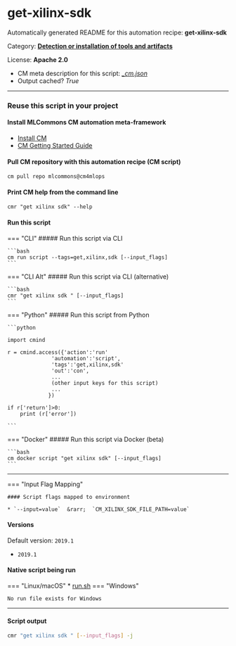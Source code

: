 # get-xilinx-sdk
Automatically generated README for this automation recipe: **get-xilinx-sdk**

Category: **[Detection or installation of tools and artifacts](..)**

License: **Apache 2.0**


* CM meta description for this script: *[_cm.json](https://github.com/mlcommons/cm4mlops/tree/main/script/get-xilinx-sdk/_cm.json)*
* Output cached? *True*

---
### Reuse this script in your project

#### Install MLCommons CM automation meta-framework

* [Install CM](https://docs.mlcommons.org/ck/install)
* [CM Getting Started Guide](https://docs.mlcommons.org/ck/getting-started/)

#### Pull CM repository with this automation recipe (CM script)

```cm pull repo mlcommons@cm4mlops```

#### Print CM help from the command line

````cmr "get xilinx sdk" --help````

#### Run this script

=== "CLI"
    ##### Run this script via CLI

    ```bash
    cm run script --tags=get,xilinx,sdk [--input_flags]
    ```
=== "CLI Alt"
    ##### Run this script via CLI (alternative)


    ```bash
    cmr "get xilinx sdk " [--input_flags]
    ```

=== "Python"
    ##### Run this script from Python


    ```python

    import cmind

    r = cmind.access({'action':'run'
                  'automation':'script',
                  'tags':'get,xilinx,sdk'
                  'out':'con',
                  ...
                  (other input keys for this script)
                  ...
                 })

    if r['return']>0:
        print (r['error'])

    ```


=== "Docker"
    ##### Run this script via Docker (beta)

    ```bash
    cm docker script "get xilinx sdk" [--input_flags]
    ```
___

=== "Input Flag Mapping"


    #### Script flags mapped to environment

    * `--input=value`  &rarr;  `CM_XILINX_SDK_FILE_PATH=value`



#### Versions
Default version: `2019.1`

* `2019.1`

#### Native script being run
=== "Linux/macOS"
     * [run.sh](https://github.com/mlcommons/cm4mlops/tree/main/script/get-xilinx-sdk/run.sh)
=== "Windows"

    No run file exists for Windows
___
#### Script output
```bash
cmr "get xilinx sdk " [--input_flags] -j
```